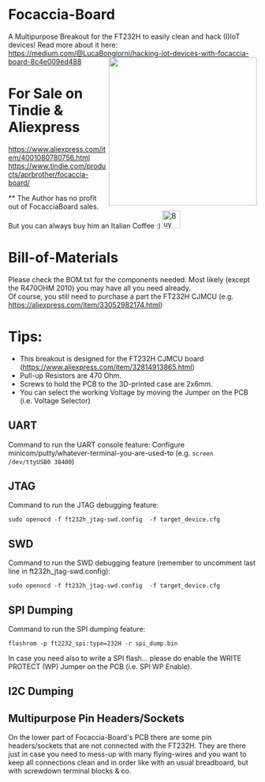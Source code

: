 
# Focaccia-Board
 A Multipurpose Breakout for the FT232H to easily clean and hack (I)IoT devices!
 Read more about it here: https://medium.com/@LucaBongiorni/hacking-iot-devices-with-focaccia-board-8c4e009ed488
 <img src="https://miro.medium.com/max/622/1*vHCtNQX8rzAZNiSN__ZFtQ.jpeg" width=300 align=right>
  
# For Sale on Tindie & Aliexpress
https://www.aliexpress.com/item/4001080780756.html
https://www.tindie.com/products/aprbrother/focaccia-board/

** The Author has no profit out of FocacciaBoard sales. But you can always buy him an Italian Coffee :) <a href='https://ko-fi.com/X7X6L82L' target='_blank'><img height='36' style='border:0px;height:36px;' src='https://az743702.vo.msecnd.net/cdn/kofi4.png?v=0' border='0' alt='Buy Me a Coffee at ko-fi.com' /></a>
 
# Bill-of-Materials
Please check the BOM.txt for the components needed. Most likely (except the R470OHM 2010) you may have all you need already.<br>
Of course, you still need to purchase a part the FT232H CJMCU (e.g. https://aliexpress.com/item/33052982174.html)

# Tips:<br>
- This breakout is designed for the FT232H CJMCU board (https://www.aliexpress.com/item/32814913865.html)<br>
- Pull-up Resistors are 470 Ohm.<br>
- Screws to hold the PCB to the 3D-printed case are 2x6mm.<br>
- You can select the working Voltage by moving the Jumper on the PCB (i.e. Voltage Selector)<br>

## UART
Command to run the UART console feature:
Configure minicom/putty/whatever-terminal-you-are-used-to (e.g. ```screen /dev/ttyUSB0 38400```)

## JTAG
Command to run the JTAG debugging feature:

```sudo openocd -f ft232h_jtag-swd.config  -f target_device.cfg```

## SWD
Command to run the SWD debugging feature (remember to uncomment last line in ft232h_jtag-swd.config):

```sudo openocd -f ft232h_jtag-swd.config  -f target_device.cfg``` 

## SPI Dumping
Command to run the SPI dumping feature:

```flashrom -p ft2232_spi:type=232H -r spi_dump.bin```

In case you need also to write a SPI flash... please do enable the WRITE PROTECT (WP) Jumper on the PCB (i.e. SPI WP Enable).

## I2C Dumping

## Multipurpose Pin Headers/Sockets
On the lower part of Focaccia-Board's PCB there are some pin headers/sockets that are not connected with the FT232H. They are there just in case you need to mess-up with many flying-wires and you want to keep all connections clean and in order like with an usual breadboard, but with screwdown terminal blocks & co. 

